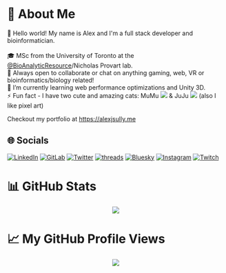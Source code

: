 # 💫 About Me

👋 Hello world! My name is Alex and I'm a full stack developer and bioinformatician.
<br><br>
🎓 MSc from the University of Toronto at the [@BioAnalyticResource](https://bar.utoronto.ca/)/Nicholas Provart lab.
<br>
👯 Always open to collaborate or chat on anything gaming, web, VR or bioinformatics/biology related!
<br>
🌱 I’m currently learning web performance optimizations and Unity 3D.
<br>
⚡ Fun fact - I have two cute and amazing cats: MuMu ![](https://cdn.discordapp.com/emojis/922303368460898334.webp?size=96&quality=lossless) & JuJu ![](https://cdn.discordapp.com/emojis/922303097949290536.webp?size=96&quality=lossless) (also I like pixel art)

Checkout my portfolio at <https://alexjsully.me>

## 🌐 Socials

[![LinkedIn](https://img.shields.io/badge/LinkedIn-%230077B5.svg?logo=linkedin&logoColor=white)](https://linkedin.com/in/alexanderjsullivan)
[![GitLab](https://img.shields.io/badge/GitLab-%23FCA121.svg?logo=gitlab&logoColor=white)](https://gitlab.com/asully)
[![Twitter](https://img.shields.io/badge/X-%23000000.svg?&logo=X&logoColor=white)](https://twitter.com/AlexJSully)
[![threads](https://img.shields.io/badge/Threads-%23000000.svg?logo=Threads&logoColor=white)](https://www.threads.net/@alex.j.sullly)
[![Bluesky](https://img.shields.io/badge/Bluesky-%230085ffff.svg?&logo=Bluesky&logoColor=white)](https://bsky.app/profile/alexjsully.bsky.social)
[![Instagram](https://img.shields.io/badge/Instagram-%23fa7e1eff.svg?logo=Instagram&logoColor=white)](https://instagram.com/ironjoohyun)
[![Twitch](https://img.shields.io/badge/Twitch-%239146FF.svg?logo=Twitch&logoColor=white)](https://twitch.tv/alexjsully)

# 📊 GitHub Stats

<div align="center">
  <img src="https://github-readme-stats.vercel.app/api/top-langs/?username=AlexJSully&theme=dark&hide_border=true&include_all_commits=true&count_private=false&layout=pie&langs_count=10" />
</div>

# 📈 My GitHub Profile Views

<div align="center">
  <img src="https://profile-counter.glitch.me/AlexJSully/count.svg?"  />
</div>

<!-- Proudly created with GPRM ( https://gprm.itsvg.in ) -->
